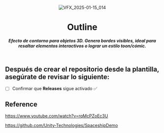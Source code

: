 <header>

![VFX_2025-01-15_014](https://github.com/user-attachments/assets/0ab13bf2-08af-4453-913d-a4753e985036)

# **Outline**

_**Efecto de contorno para objetos 3D. Genera bordes visibles, ideal para resaltar elementos interactivos o lograr un estilo toon/cómic.**_


</header>
   
<footer>
   
## Después de crear el repositorio desde la plantilla, asegúrate de revisar lo siguiente:

- [ ] Confirmar que **Releases** sigue activado ✅

## Reference

https://www.youtube.com/watch?v=rqMcPZoEc3U

https://github.com/Unity-Technologies/SpaceshipDemo

</footer>
